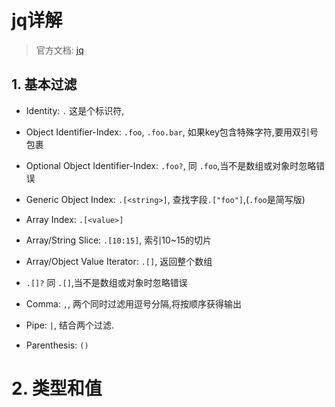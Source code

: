 # jq详解

> 官方文档: [jq](https://stedolan.github.io/jq/manual/)

## 1. 基本过滤

- Identity: `.`  这是个标识符,
- Object Identifier-Index: `.foo`, `.foo.bar`, 如果key包含特殊字符,要用双引号包裹

- Optional Object Identifier-Index: `.foo?`, 同 `.foo`,当不是数组或对象时忽略错误
- Generic Object Index: `.[<string>]`, 查找字段`.["foo"]`,(`.foo`是简写版)
- Array Index: `.[<value>]`
- Array/String Slice: `.[10:15]`, 索引10~15的切片
- Array/Object Value Iterator: `.[]`, 返回整个数组
- `.[]?` 同 `.[]`,当不是数组或对象时忽略错误
- Comma: `,`, 两个同时过滤用逗号分隔,将按顺序获得输出
- Pipe: `|`, 结合两个过滤.
- Parenthesis: `()`

# 2. 类型和值

